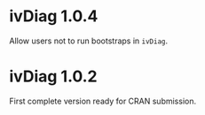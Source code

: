 # ivDiag 1.0.4
Allow users not to run bootstraps in `ivDiag`. 

# ivDiag 1.0.2
First complete version ready for CRAN submission.

